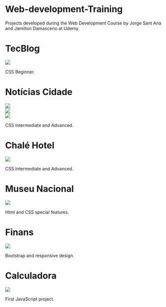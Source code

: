 # Web-development-Training
Projects developed during the Web Development Course by Jorge Sant Ana and Jamilton Damasceno at Udemy.

# TecBlog

<div>
<img src="https://user-images.githubusercontent.com/100323338/192162973-7e8284e0-39c4-4daa-830f-9b773b0aef1b.png">
</div>

CSS Beginner.

# Notícias Cidade

<div>
<img src="https://user-images.githubusercontent.com/100323338/192162859-846538df-3cd0-474c-be1e-0801fcceeae0.png">
</div>

<div>
<img src="https://user-images.githubusercontent.com/100323338/192162860-3f06b268-8754-405b-9f33-c2e788cb4037.png">
</div>

<div>
<img src="https://user-images.githubusercontent.com/100323338/192162862-122fb5f4-a7b1-4aed-9025-835439921c65.png">
</div>

CSS Intermediate and Advanced.

# Chalé Hotel

<div>
<img src="https://user-images.githubusercontent.com/100323338/192369271-0e87905d-c9d6-43ea-8866-ca08421c89ab.png">
</div>

CSS Intermediate and Advanced.

# Museu Nacional

<div>
<img src="https://user-images.githubusercontent.com/100323338/193192373-3a58cbfe-a31d-4701-b46b-88cefaaa7cfb.png">
</div>

Html and CSS special features.

# Finans

<div>
<img src="https://user-images.githubusercontent.com/100323338/193913484-5a2424ea-d8be-4d18-af0b-c207fc781171.png">
</div>

Bootstrap and responsive design.

# Calculadora

<div>
<img src="https://user-images.githubusercontent.com/100323338/194388863-0b995617-81fe-4e28-9845-9574dab185b9.png">
</div>

First JavaScript project.
